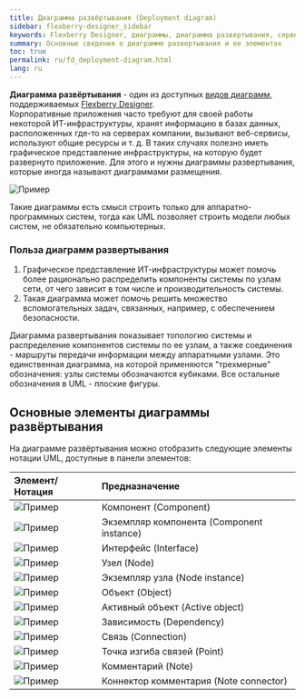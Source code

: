 ```yaml
---
title: Диаграмма развёртывания (Deployment diagram) 
sidebar: flexberry-designer_sidebar
keywords: Flexberry Designer, диаграммы, диаграмма развертывания, сервер, инфраструктура
summary: Основные сведения о диаграмме развертывания и ее элементах
toc: true
permalink: ru/fd_deployment-diagram.html
lang: ru
---
```


**Диаграмма развёртывания** - один из доступных [видов диаграмм](fd_editing-diagram.html), поддерживаемых [Flexberry Designer](fd_flexberry-designer.html).  
Корпоративные приложения часто требуют для своей работы некоторой ИТ-инфраструктуры, хранят информацию в базах данных, расположенных где-то на серверах компании, вызывают веб-сервисы, используют общие ресурсы и т. д. В таких случаях полезно иметь графическое представление инфраструктуры, на которую будет развернуто приложение. Для этого и нужны диаграммы развертывания, которые иногда называют диаграммами размещения.

![Пример](/images/pages/products/flexberry-designer/diagram/deployment-diagram.png)

Такие диаграммы есть смысл строить только для аппаратно-программных систем, тогда как UML позволяет строить модели любых систем, не обязательно компьютерных.

### Польза диаграмм развертывания

1. Графическое представление ИТ-инфраструктуры может помочь более рационально распределить компоненты системы по узлам сети, от чего зависит в том числе и производительность системы.
2. Такая диаграмма может помочь решить множество вспомогательных задач, связанных, например, с обеспечением безопасности.

Диаграмма развертывания показывает топологию системы и распределение компонентов системы по ее узлам, а также соединения - маршруты передачи информации между аппаратными узлами. Это единственная диаграмма, на которой применяются "трехмерные" обозначения: узлы системы обозначаются кубиками. Все остальные обозначения в UML - плоские фигуры.

## Основные элементы диаграммы развёртывания

На диаграмме развёртывания можно отобразить следующие элементы нотации UML, доступные в панели элементов:

Элемент/Нотация | Предназначение
:--------------------------------|:----------------------------------------------------------
![Пример](/images/pages/products/flexberry-designer/diagram/component.jpg) | Компонент (Component)
![Пример](/images/pages/products/flexberry-designer/diagram/componentinstance.jpg) | Экземпляр компонента (Component instance)
![Пример](/images/pages/products/flexberry-designer/diagram/interface.jpg) | Интерфейс (Interface)
![Пример](/images/pages/products/flexberry-designer/diagram/node.jpg) | Узел (Node)
![Пример](/images/pages/products/flexberry-designer/diagram/nodeinstance.jpg) | Экземпляр узла (Node instance)
![Пример](/images/pages/products/flexberry-designer/diagram/instance.jpg) | Объект (Object)
![Пример](/images/pages/products/flexberry-designer/diagram/activeobject1.jpg)  | Активный объект (Active object)
![Пример](/images/pages/products/flexberry-designer/diagram/dependency1.jpg) | Зависимость (Dependency)
![Пример](/images/pages/products/flexberry-designer/diagram/connection.jpg) | Связь (Connection)
![Пример](/images/pages/products/flexberry-designer/diagram/corner.jpg) | Точка изгиба связей (Point)
![Пример](/images/pages/products/flexberry-designer/diagram/note.jpg) | Комментарий (Note)
![Пример](/images/pages/products/flexberry-designer/diagram/noteconn.jpg) | Коннектор комментария (Note connector)
